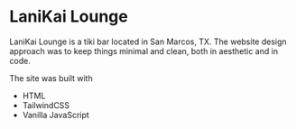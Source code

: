 # LaniKai Lounge 
LaniKai Lounge is a tiki bar located in San Marcos, TX. The website
design approach was to keep things minimal and clean, both in aesthetic and in code.

The site was built with
- HTML
- TailwindCSS
- Vanilla JavaScript
